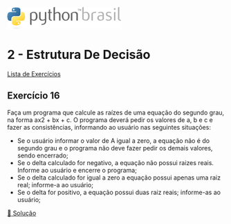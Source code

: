 ![pythonbrasil_logo](../../logo_pythonBrasil.png)

# 2 - Estrutura De Decisão 
[Lista de Exercícios](../../README.md)

## Exercício 16

Faça um programa que calcule as raízes de uma equação do segundo grau, na forma ax2 + bx + c. O programa deverá pedir os valores de a, b e c e fazer as consistências, informando ao usuário nas seguintes situações:

- Se o usuário informar o valor de A igual a zero, a equação não é do segundo grau e o programa não deve fazer pedir os demais valores, sendo encerrado;
- Se o delta calculado for negativo, a equação não possui raizes reais. Informe ao usuário e encerre o programa;
- Se o delta calculado for igual a zero a equação possui apenas uma raiz real; informe-a ao usuário;
- Se o delta for positivo, a equação possui duas raiz reais; informe-as ao usuário;

[:page_with_curl: Solução](__init__.py)
